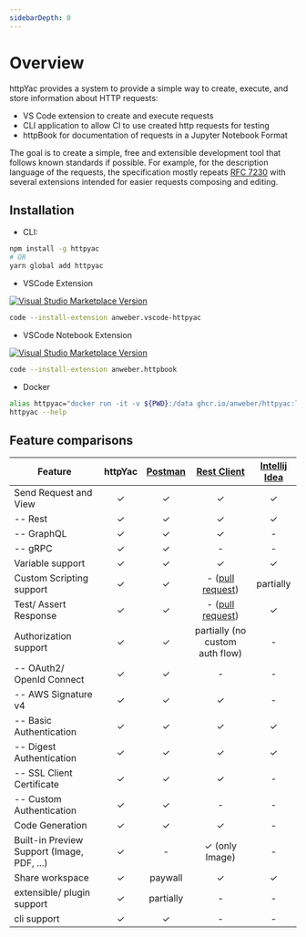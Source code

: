 ```yaml
---
sidebarDepth: 0
---
```


# Overview

httpYac provides a system to provide a simple way to create, execute, and store information about HTTP requests:

- VS Code extension to create and execute requests
- CLI application to allow CI to use created http requests for testing
- httpBook for documentation of requests in a Jupyter Notebook Format

The goal is to create a simple, free and extensible development tool that follows known standards if possible. For example, for the description language of the requests, the specification mostly repeats [RFC 7230](https://tools.ietf.org/html/rfc7230#section-3https://tools.ietf.org/html/rfc7230#section-3) with several extensions intended for easier requests composing and editing.



## Installation

- CLI:

``` bash
npm install -g httpyac
# OR
yarn global add httpyac
```


- VSCode Extension

[![Visual Studio Marketplace Version](https://img.shields.io/visual-studio-marketplace/v/anweber.vscode-httpyac?style=flat-square)](https://marketplace.visualstudio.com/items?itemName=anweber.vscode-httpyac)

``` bash
code --install-extension anweber.vscode-httpyac
```


- VSCode Notebook Extension

[![Visual Studio Marketplace Version](https://img.shields.io/visual-studio-marketplace/v/anweber.httpbook?style=flat-square)](https://marketplace.visualstudio.com/items?itemName=anweber.httpbook)

``` bash
code --install-extension anweber.httpbook
```

- Docker

``` bash
alias httpyac="docker run -it -v ${PWD}:/data ghcr.io/anweber/httpyac:latest"
httpyac --help
```

## Feature comparisons

| Feature | httpYac | [Postman](https://www.postman.com/) | [Rest Client](https://marketplace.visualstudio.com/items?itemName=humao.rest-client) | [Intellij Idea](https://www.jetbrains.com/help/idea/http-client-in-product-code-editor.html) |
| - | :-: | :-: | :-: | :-: |
| Send Request and View | ✓ | ✓ | ✓ | ✓ |
| -- Rest | ✓ | ✓ | ✓ | ✓ |
| -- GraphQL | ✓ | ✓ | ✓ | - |
| -- gRPC | ✓ | ✓ | - | - |
| Variable support | ✓ | ✓ | ✓ | ✓ |
| Custom Scripting support | ✓ | ✓ | - ([pull request](https://github.com/Huachao/vscode-restclient/pull/674)) | partially |
| Test/ Assert Response | ✓ | ✓ | - ([pull request](https://github.com/Huachao/vscode-restclient/pull/773)) | ✓ |
| Authorization support | ✓ | ✓ | partially (no custom auth flow) | - |
| -- OAuth2/ OpenId Connect | ✓ | ✓ | - | - |
| -- AWS Signature v4 | ✓ | ✓ | ✓ | - |
| -- Basic Authentication | ✓ | ✓ | ✓ | ✓ |
| -- Digest Authentication | ✓ | ✓ | ✓ | ✓ |
| -- SSL Client Certificate | ✓ | ✓ | ✓ | - |
| -- Custom Authentication | ✓ | ✓ | - | - |
| Code Generation | ✓ | ✓ | ✓ | - |
| Built-in Preview Support (Image, PDF, ...) | ✓ | - | ✓ (only Image) | - |
| Share workspace | ✓ | paywall | ✓ | ✓ |
| extensible/ plugin support | ✓ | partially | - | - |
| cli support | ✓ | ✓ | - | - |
